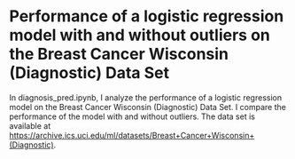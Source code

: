 # Performance of a logistic regression model with and without outliers on the Breast Cancer Wisconsin (Diagnostic) Data Set
In diagnosis_pred.ipynb, I analyze the performance of a logistic regression model on the Breast Cancer Wisconsin (Diagnostic) Data Set. I compare the performance of the model with and without outliers. The data set is available at https://archive.ics.uci.edu/ml/datasets/Breast+Cancer+Wisconsin+(Diagnostic).